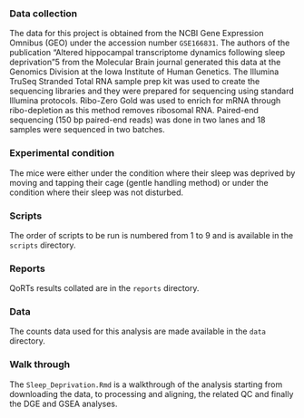 ### Data collection

The data for this project is obtained from the NCBI Gene Expression Omnibus (GEO) under the accession number `GSE166831`. The authors of the publication “Altered hippocampal transcriptome dynamics following sleep deprivation”5 from the Molecular Brain journal generated this data at the Genomics Division at the Iowa Institute of Human Genetics. The Illumina TruSeq Stranded Total RNA sample prep kit was used to create the sequencing libraries and they were prepared for sequencing using standard Illumina protocols. Ribo-Zero Gold was used to enrich for mRNA through ribo-depletion as this method removes ribosomal RNA. Paired-end sequencing (150 bp paired-end reads) was done in two lanes and 18 samples were sequenced in two batches.

### Experimental condition

The mice were either under the condition where their sleep was deprived by moving and tapping their cage (gentle handling method) or under the condition where their sleep was not disturbed.

### Scripts

The order of scripts to be run is numbered from 1 to 9 and is available in the `scripts` directory.

### Reports

QoRTs results collated are in the `reports` directory.

### Data

The counts data used for this analysis are made available in the `data` directory.

### Walk through

The `Sleep_Deprivation.Rmd` is a walkthrough of the analysis starting from downloading the data, to processing and aligning, the related QC and finally the DGE and GSEA analyses.
